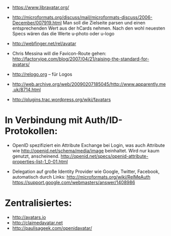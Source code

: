 * https://www.libravatar.org/

* http://microformats.org/discuss/mail/microformats-discuss/2006-December/007919.html
Man soll die Zielseite parsen und einen entsprechenden Wert aus der hCards nehmen. Nach den wohl neuesten Specs wären das die Werte u-photo oder u-logo

* http://webfinger.net/rel/avatar

* Chris Messina will die Favicon-Route gehen:
http://factoryjoe.com/blog/2007/04/21/raising-the-standard-for-avatars/

* http://relogo.org – für Logos



* http://web.archive.org/web/20090207185045/http://www.apparently.me.uk/8714.html

* http://plugins.trac.wordpress.org/wiki/favatars


# In Verbindung mit Auth/ID-Protokollen:

* OpenID spezifiziert ein Attribute Exchange bei Login, was auch Attribute wie http://openid.net/schema/media/image beinhaltet.
  Wird nur kaum genutzt, anscheinend.
  http://openid.net/specs/openid-attribute-properties-list-1_0-01.html

* Delegation auf große Identity Provider wie Google, Twitter, Facebook, automatisch durch Links:
http://microformats.org/wiki/RelMeAuth
https://support.google.com/webmasters/answer/1408986



# Zentralisiertes:

* http://avatars.io
* http://claimedavatar.net
* http://paulisageek.com/openidavatar/
